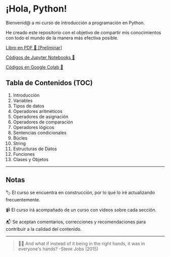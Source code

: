 # ¡Hola, Python!

Bienvenid@ a mi curso de introducción a programación en Python.

He creado este repositorio con el objetivo de compartir mis conocimientos con todo el mundo de la manera más efectiva posible.

[Libro en PDF 📓 [Preliminar]](https://github.com/damoib95/hola-python/blob/main/libro/_book/¡Hola%2C-Python!.pdf)

[Códigos de Jupyter Notebooks 🐍](https://github.com/damoib95/hola-python/tree/main/codigos)

[Códigos en Google Colab 📝](https://drive.google.com/drive/folders/1B7GhO8EOCMAPePnZurR1_wChrZVYNsOb?usp=share_link)

## Tabla de Contenidos (TOC)
1. Introducción
2. Variables
3. Tipos de datos
4. Operadores aritméticos
5. Operadores de asignación
6. Operadores de comparación
7. Operadores lógicos
8. Sentencias condicionales
9. Búcles
10. String
11. Estructuras de Datos
12. Funciones
13. Clases y Objetos
---
## Notas

🏷️ El curso se encuentra en construcción, por lo que lo iré actualizando frecuentemente. 

📹 El curso irá acompañado de un curso con vídeos sobre cada sección.

📬 Se aceptan comentarios, correcciones y recomendaciones para contribuir a la calidad del contenido.

---
> 🙌🏻 And what if instead of it being in the right hands, it was in everyone's hands? -Steve Jobs (2015)
